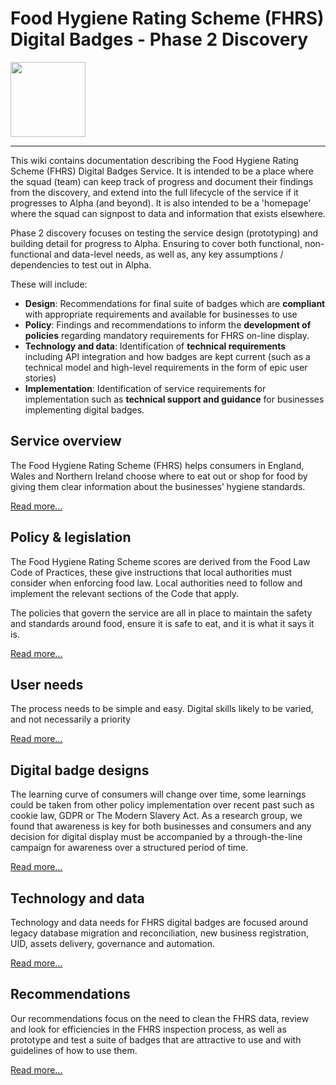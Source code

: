 #  Food Hygiene Rating Scheme (FHRS) Digital Badges - Phase 2 Discovery

<img src="https://github.com/notbinary/discovery-template/blob/master/Assets/DiscoveryLogo.png" width=120px/>

***


This wiki contains documentation describing the Food Hygiene Rating Scheme (FHRS) Digital Badges Service. It is intended to be a place where the squad (team) can keep track of progress and document their findings from the discovery, and extend into the full lifecycle of the service if it progresses to Alpha (and beyond). It is also intended to be a 'homepage' where the squad can signpost to data and information that exists elsewhere.

Phase 2 discovery focuses on testing the service design (prototyping) and building detail for progress to Alpha. Ensuring to cover both functional, non-functional and data-level needs, as well as, any key assumptions / dependencies to test out in Alpha.

These will include:

- **Design**: Recommendations for final suite of badges which are **compliant** with appropriate requirements and available for businesses to use
- **Policy**: Findings and recommendations to inform the **development of policies** regarding mandatory requirements for FHRS on-line display. 
- **Technology and data**: Identification of **technical requirements** including API integration and how badges are kept current (such as a technical model and high-level requirements in the form of epic user stories)
- **Implementation**: Identification of service requirements for implementation such as **technical support and guidance** for businesses implementing digital badges.  

## Service overview

The Food Hygiene Rating Scheme (FHRS) helps consumers in England, Wales and Northern Ireland choose where to eat out or shop for food by giving them clear information about the businesses’ hygiene standards.

[Read more...](Service-overview)

## Policy & legislation

The Food Hygiene Rating Scheme scores are derived from the Food Law Code of Practices, these give instructions that local authorities must consider when enforcing food law. Local authorities need to follow and implement the relevant sections of the Code that apply.

The policies that govern the service are all in place to maintain the safety and standards around food, ensure it is safe to eat, and it is what it says it is. 

[Read more...](Legislation-overview)

## User needs

The process needs to be simple and easy. Digital skills likely to be varied, and not necessarily a priority

[Read more...](User-needs)

## Digital badge designs

The learning curve of consumers will change over time, some learnings could be taken from other policy implementation over recent past such as cookie law, GDPR or The Modern Slavery Act. As a research group, we found that awareness is key for both businesses and consumers and any decision for digital display must be accompanied by a through-the-line campaign for awareness over a structured period of time.

[Read more...](Digital-badge-design)

## Technology and data

Technology and data needs for FHRS digital badges are focused around legacy database migration and reconciliation, new business registration, UID, assets delivery, governance and automation. 

[Read more...](Technology-and-data)

## Recommendations

Our recommendations focus on the need to clean the FHRS data, review and look for efficiencies in the FHRS inspection process, as well as prototype and test a suite of badges that are attractive to use and with guidelines of how to use them. 

[Read more...](Recommendations)
